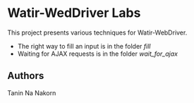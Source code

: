 Watir-WedDriver Labs
=========================

This project presents various techniques for Watir-WebDriver.

* The right way to fill an input is in the folder _fill_
* Waiting for AJAX requests is in the folder _wait_for_ajax_


Authors
----------------
Tanin Na Nakorn